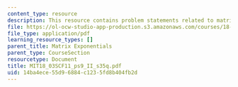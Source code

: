 ```yaml
---
content_type: resource
description: This resource contains problem statements related to matrix exponentials.
file: https://ol-ocw-studio-app-production.s3.amazonaws.com/courses/18-03sc-differential-equations-fall-2011/14ba4ece55d96884c1235fd8b404fb2d_MIT18_03SCF11_ps9_II_s35q.pdf
file_type: application/pdf
learning_resource_types: []
parent_title: Matrix Exponentials
parent_type: CourseSection
resourcetype: Document
title: MIT18_03SCF11_ps9_II_s35q.pdf
uid: 14ba4ece-55d9-6884-c123-5fd8b404fb2d
---
```

